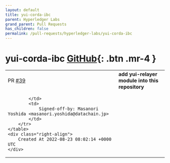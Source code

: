 ```yaml
---
layout: default
title: yui-corda-ibc
parent: Hyperledger Labs
grand_parent: Pull Requests
has_children: false
permalink: /pull-requests/hyperledger-labs/yui-corda-ibc
---
```


# yui-corda-ibc <span class="fs-3 right-align">[GitHub](https://github.com/hyperledger-labs/yui-corda-ibc){: .btn .mr-4 }</span>


<div>
    <table>
        <tr>
            <td>
                PR <a href="https://github.com/hyperledger-labs/yui-corda-ibc/pull/39" class=".btn">#39</a>
            </td>
            <td>
                <b>
                    add yui-relayer module into this repository
                </b>
            </td>
        </tr>
        <tr>
            <td>
                
            </td>
            <td>
                Signed-off-by: Masanori Yoshida <masanori.yoshida@datachain.jp>
            </td>
        </tr>
    </table>
    <div class="right-align">
        Created At 2022-08-23 08:02:14 +0000 UTC
    </div>
</div>

